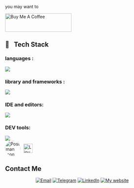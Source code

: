 
<!--
<p align="center">
  <img src="https://readme-typing-svg.demolab.com/?lines=Hi+There+Welcome+To+My+Profile!;I%27m+babak+chalaki🖐;I%27m+a+Backend+Developer💻;&font=Fira%20Code&center=true&width=380&height=50&duration=4000&pause=2000&color=red" alt="Example Usage - README Typing SVG">
</p>
-->

<p>you may want to</p>
<a href="https://www.coffeebede.com/babakchalaki">
<img src="https://cdn.buymeacoffee.com/buttons/v2/default-yellow.png" alt="Buy Me A Coffee" style="height: 60px !important;width: 217px !important;" >
</a>

<h2>🔧 &nbsp Tech Stack</h2>

<h3>languages :</h3>
<img src="https://skillicons.dev/icons?i=js,html,css,php,python,mysql,cpp" >

<h3>library and frameworks :</h3>
<img src="https://skillicons.dev/icons?i=bootstrap,jquery,laravel,tailwind,vue,inertiajs">

<h3>IDE and editors:</h3>
<img src="https://skillicons.dev/icons?i=pycharm,phpstorm,clion,vscode,xd,figma">

<h3>DEV tools:</h3>
<img src="https://skillicons.dev/icons?i=git,github,gitlab," >
<div style="display: flex; align-items: center;">
<img src="https://skillicons.dev/icons?i=postman" alt="Postman Icon" style="border-radius: 50%; width: 50px; height: 50px; margin-right: 10px;">
  <img src="https://cdn.jsdelivr.net/gh/devicons/devicon/icons/linux/linux-original.svg" height="30" alt="Linux Logo">
</div>

  
## Contact Me

<div align="center">
  
[![Email](https://img.shields.io/badge/-Email-blue?style=flat&logo=gmail&labelColor=black)](https://babak.chalaki82@gmail.com) 
[![Telegram](https://img.shields.io/badge/-Telegram-blue?style=flat&logo=telegram&labelColor=black)](https://t.me/BABAK_CHALAKI) 
[![LinkedIn](https://img.shields.io/badge/-LinkedIn-blue?style=flat&logo=linkedin&labelColor=black)](https://www.linkedin.com/in/babak-chalaki-622376292/?originalSubdomain=ir) 
[![My website](https://img.shields.io/badge/-My_Website-blue?style=flat&logo=link&labelColor=black)](https://babak-chalaki.ir)

</div>
<!--
![My Viewers](https://komarev.com/ghpvc/?username=Babak-Chalacki&color=0000ff&style=flat&base=100)
<div align="center">
  <img src="https://streak-stats.demolab.com?user=Babak-Chalacki&locale=en&mode=daily&theme=dark&hide_border=false&border_radius=5&order=3" height="220" alt="streak graph" style="border-radius: 5px;"/>
</div> -->


<!-- ![BABAK's GitHub activity graph](https://github-readme-activity-graph.vercel.app/graph?username=Babak-Chalacki&theme=github-compact) -->
